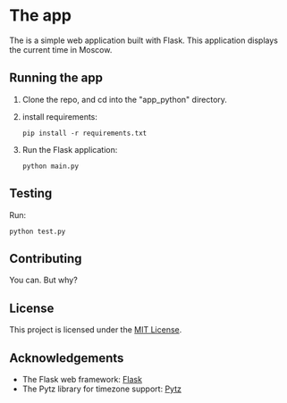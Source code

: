 # The app

The is a simple web application built with Flask. This application displays the current time in Moscow.

## Running the app

1.  Clone the repo, and cd into the "app\_python" directory.
2.  install requirements:

        pip install -r requirements.txt
3.  Run the Flask application:

        python main.py

## Testing

Run:

    python test.py

## Contributing

You can. But why?

## License

This project is licensed under the [MIT License](LICENSE).

## Acknowledgements

*   The Flask web framework: [Flask](https://flask.palletsprojects.com/)
*   The Pytz library for timezone support: [Pytz](https://pythonhosted.org/pytz/)
